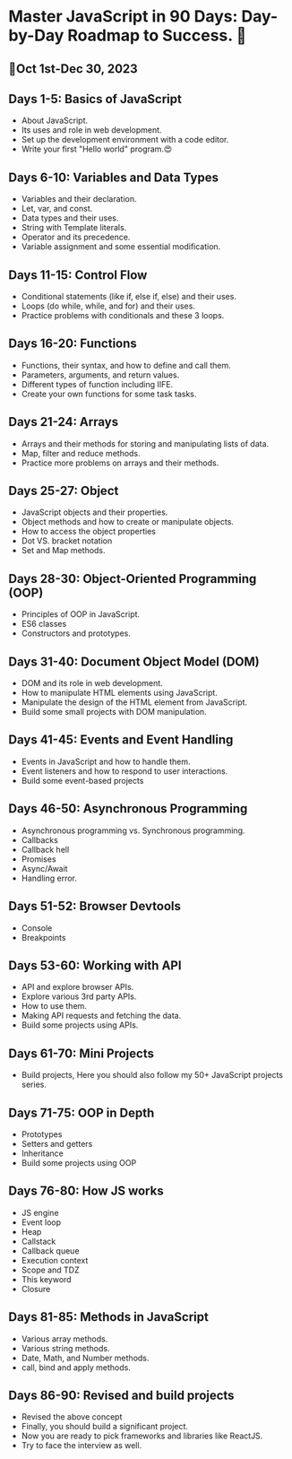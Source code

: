 # Master JavaScript in 90 Days: Day-by-Day Roadmap to Success. 🚀

## 📅Oct 1st-Dec 30, 2023

## Days 1-5: Basics of JavaScript
- About JavaScript.
- Its uses and role in web development.
- Set up the development environment with a code editor.
- Write your first "Hello world" program.😍

## Days 6-10: Variables and Data Types
- Variables and their declaration.
- Let, var, and const.
- Data types and their uses.
- String with Template literals.
- Operator and its precedence.
- Variable assignment and some essential modification.

## Days 11-15: Control Flow
- Conditional statements (like if, else if, else) and their uses.
- Loops (do while, while, and for) and their uses.
- Practice problems with conditionals and these 3 loops.

## Days 16-20: Functions
- Functions, their syntax, and how to define and call them.
- Parameters, arguments, and return values.
- Different types of function including IIFE.
- Create your own functions for some task tasks.

## Days 21-24: Arrays
- Arrays and their methods for storing and manipulating lists of data.
- Map, filter and reduce methods.
- Practice more problems on arrays and their methods.

## Days 25-27: Object
- JavaScript objects and their properties.
- Object methods and how to create or manipulate objects.
- How to access the object properties
- Dot VS. bracket notation
- Set and Map methods.

## Days 28-30: Object-Oriented Programming (OOP)
- Principles of OOP in JavaScript.
- ES6 classes
- Constructors and prototypes.

## Days 31-40: Document Object Model (DOM)
- DOM and its role in web development.
- How to manipulate HTML elements using JavaScript.
- Manipulate the design of the HTML element from JavaScript.
- Build some small projects with DOM manipulation.

## Days 41-45: Events and Event Handling
- Events in JavaScript and how to handle them.
- Event listeners and how to respond to user interactions.
- Build some event-based projects

## Days 46-50: Asynchronous Programming
- Asynchronous programming vs. Synchronous programming.
- Callbacks
- Callback hell
- Promises
- Async/Await
- Handling error.

## Days 51-52: Browser Devtools
- Console
- Breakpoints

## Days 53-60: Working with API
- API and explore browser APIs. 
- Explore various 3rd party APIs.
- How to use them.
- Making API requests and fetching the data.
- Build some projects using APIs.

## Days 61-70: Mini Projects
- Build projects, Here you should also follow my 50+ JavaScript projects series.

## Days 71-75: OOP in Depth
- Prototypes
- Setters and getters
- Inheritance
- Build some projects using OOP

## Days 76-80: How JS works
- JS engine
- Event loop
- Heap
- Callstack
- Callback queue
- Execution context
- Scope and TDZ
- This keyword
- Closure

## Days 81-85: Methods in JavaScript
- Various array methods.
- Various string methods.
- Date, Math, and Number methods.
- call, bind and apply methods.

## Days 86-90: Revised and build projects
- Revised the above concept
- Finally, you should build a significant project.
- Now you are ready to pick frameworks and libraries like ReactJS.
- Try to face the interview as well.

